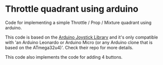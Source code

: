 # Throttle quadrant using arduino

Code for implementing a simple Throttle / Prop / Mixture quadrant using arduino.

This code is based on the [Arduino Joystick Library](https://github.com/MHeironimus/ArduinoJoystickLibrary) and it's only compatible with 'an Arduino Leonardo or Arduino Micro (or any Arduino clone that is based on the ATmega32u4)'. Check their repo for more details.

This code also implements the code for adding 4 buttons.

